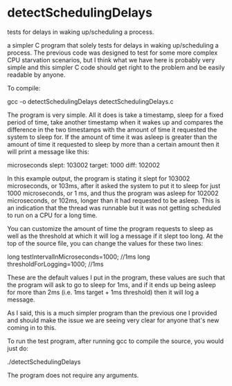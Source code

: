 # detectSchedulingDelays
 tests for delays in waking up/scheduling a process.


a simpler C program that solely tests for delays in waking up/scheduling a process. The previous code was designed to test for some more complex CPU starvation scenarios, but I think what we have here is probably very simple and this simpler C code should get right to the problem and be easily readable by anyone.



To compile:

gcc -o detectSchedulingDelays detectSchedulingDelays.c



The program is very simple. All it does is take a timestamp, sleep for a fixed period of time, take another timestamp when it wakes up and compares the difference in the two timestamps with the amount of time it requested the system to sleep for. If the amount of time it was asleep is greater than the amount of time it requested to sleep by more than a certain amount then it will print a message like this:



microseconds slept: 103002 target: 1000 diff: 102002


In this example output, the program is stating it slept for 103002 microseconds, or 103ms, after it asked the system to put it to sleep for just 1000 microseconds, or 1 ms, and thus the program was asleep for 102002 microseconds, or 102ms, longer than it had requested to be asleep. This is an indication that the thread was runnable but it was not getting scheduled to run on a CPU for a long time.



You can customize the amount of time the program requests to sleep as well as the threshold at which it will log a message if it slept too long. At the top of the source file, you can change the values for these two lines:



long testIntervalInMicroseconds=1000; //1ms
long thresholdForLogging=1000; //1ms


These are the default values I put in the program, these values are such that the program will ask to go to sleep for 1ms, and if it ends up being asleep for more than 2ms (i.e. 1ms target + 1ms threshold) then it will log a message.



As I said, this is a much simpler program than the previous one I provided and should make the issue we are seeing very clear for anyone that's new coming in to this.



To run the test program, after running gcc to compile the source, you would just do:



./detectSchedulingDelays



The program does not require any arguments.

